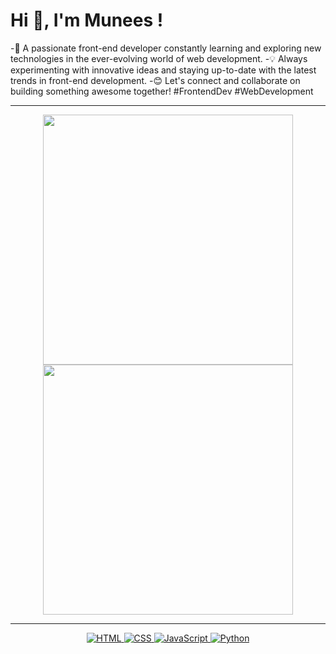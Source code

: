 # Hi 👋, I'm Munees !

-🌱 A  passionate front-end developer constantly learning and exploring new technologies in the ever-evolving world of web development.
-💡 Always experimenting with innovative ideas and staying up-to-date with the latest trends in front-end development.
-😊 Let's connect and collaborate on building something awesome together! #FrontendDev #WebDevelopment

---

<p align="center">
  <img src="https://github-readme-stats.vercel.app/api?username=sayeedmunees&show_icons=true&theme=bear" width="400">
  <img src="https://github-readme-streak-stats.herokuapp.com?user=sayeedmunees&theme=dark&hide_border=true" width="400">
</p>

---
<p align="center">
  <a href="https://html.com/" target="_blank">
    <img src="https://img.shields.io/badge/HTML-%23E34F26.svg?style=flat-square&logo=html5&logoColor=white" alt="HTML">
  </a>
  <a href="https://www.w3.org/Style/CSS/Overview.en.html" target="_blank">
    <img src="https://img.shields.io/badge/CSS-%231572B6.svg?style=flat-square&logo=css3&logoColor=white" alt="CSS">
  </a>
   <a href="https://www.javascript.com/" target="_blank">
    <img src="https://img.shields.io/badge/JavaScript-%23F7DF1E.svg?style=flat-square&logo=javascript&logoColor=black" alt="JavaScript">
  </a>
   <a href="https://www.python.org/" target="_blank">
    <img src="https://img.shields.io/badge/Python-%2314354C.svg?style=flat-square&logo=python&logoColor=white" alt="Python">
  </a>
</p>
